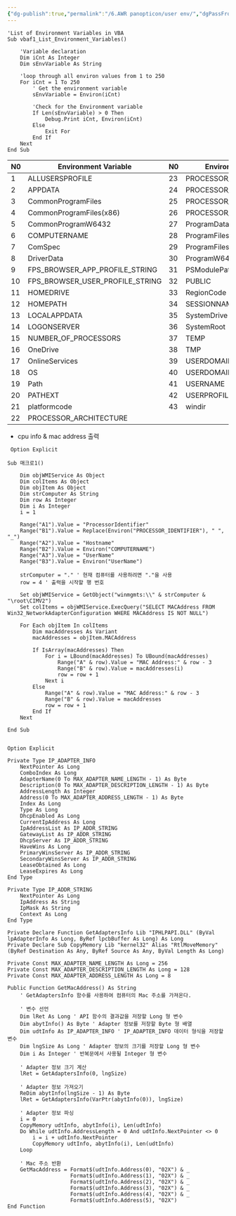 ```yaml
---
{"dg-publish":true,"permalink":"/6.AWR panopticon/user env/","dgPassFrontmatter":true}
---
```




```
'List of Environment Variables in VBA
Sub vbaf1_List_Environment_Variables()

    'Variable declaration
    Dim iCnt As Integer
    Dim sEnvVariable As String
    
    'loop through all environ values from 1 to 250
    For iCnt = 1 To 250
        ' Get the environment variable
        sEnvVariable = Environ(iCnt)
        
        'Check for the Environment variable
        If Len(sEnvVariable) > 0 Then
            Debug.Print iCnt, Environ(iCnt)
        Else
            Exit For
        End If
    Next
End Sub
```

| N0 | Environment Variable            | N0 | Environment Variable      |
|----|---------------------------------|----|---------------------------|
| 1  | ALLUSERSPROFILE                 | 23 | PROCESSOR_ARCHITEW6432    |
| 2  | APPDATA                         | 24 | PROCESSOR_IDENTIFIER      |
| 3  | CommonProgramFiles              | 25 | PROCESSOR_LEVEL           |
| 4  | CommonProgramFiles(x86)         | 26 | PROCESSOR_REVISION        |
| 5  | CommonProgramW6432              | 27 | ProgramData               |
| 6  | COMPUTERNAME                    | 28 | ProgramFiles              |
| 7  | ComSpec                         | 29 | ProgramFiles(x86)         |
| 8  | DriverData                      | 30 | ProgramW6432              |
| 9  | FPS_BROWSER_APP_PROFILE_STRING  | 31 | PSModulePath              |
| 10 | FPS_BROWSER_USER_PROFILE_STRING | 32 | PUBLIC                    |
| 11 | HOMEDRIVE                       | 33 | RegionCode                |
| 12 | HOMEPATH                        | 34 | SESSIONNAME               |
| 13 | LOCALAPPDATA                    | 35 | SystemDrive               |
| 14 | LOGONSERVER                     | 36 | SystemRoot                |
| 15 | NUMBER_OF_PROCESSORS            | 37 | TEMP                      |
| 16 | OneDrive                        | 38 | TMP                       |
| 17 | OnlineServices                  | 39 | USERDOMAIN                |
| 18 | OS                              | 40 | USERDOMAIN_ROAMINGPROFILE |
| 19 | Path                            | 41 | USERNAME                  |
| 20 | PATHEXT                         | 42 | USERPROFILE               |
| 21 | platformcode                    | 43 | windir                    |
| 22 | PROCESSOR_ARCHITECTURE          |

- cpu info & mac address 출력
```
 Option Explicit

Sub 매크로1()

    Dim objWMIService As Object
    Dim colItems As Object
    Dim objItem As Object
    Dim strComputer As String
    Dim row As Integer
    Dim i As Integer
    i = 1
    
    Range("A1").Value = "ProcessorIdentifier" 
    Range("B1").Value = Replace(Environ("PROCESSOR_IDENTIFIER"), " ", "_")
    Range("A2").Value = "Hostname"
    Range("B2").Value = Environ("COMPUTERNAME")
    Range("A3").Value = "UserName"
    Range("B3").Value = Environ("UserName")

    strComputer = "." ' 현재 컴퓨터를 사용하려면 "."을 사용
    row = 4 ' 출력을 시작할 행 번호
    
    Set objWMIService = GetObject("winmgmts:\\" & strComputer & "\root\CIMV2")
    Set colItems = objWMIService.ExecQuery("SELECT MACAddress FROM Win32_NetworkAdapterConfiguration WHERE MACAddress IS NOT NULL")
    
    For Each objItem In colItems
        Dim macAddresses As Variant
        macAddresses = objItem.MACAddress
        
        If IsArray(macAddresses) Then
            For i = LBound(macAddresses) To UBound(macAddresses)
                Range("A" & row).Value = "MAC Address:" & row - 3
                Range("B" & row).Value = macAddresses(i)
                row = row + 1
            Next i
        Else
            Range("A" & row).Value = "MAC Address:" & row - 3
            Range("B" & row).Value = macAddresses
            row = row + 1
        End If
    Next
         
End Sub


```


```
Option Explicit

Private Type IP_ADAPTER_INFO
    NextPointer As Long
    ComboIndex As Long
    AdapterName(0 To MAX_ADAPTER_NAME_LENGTH - 1) As Byte
    Description(0 To MAX_ADAPTER_DESCRIPTION_LENGTH - 1) As Byte
    AddressLength As Integer
    Address(0 To MAX_ADAPTER_ADDRESS_LENGTH - 1) As Byte
    Index As Long
    Type As Long
    DhcpEnabled As Long
    CurrentIpAddress As Long
    IpAddressList As IP_ADDR_STRING
    GatewayList As IP_ADDR_STRING
    DhcpServer As IP_ADDR_STRING
    HaveWins As Long
    PrimaryWinsServer As IP_ADDR_STRING
    SecondaryWinsServer As IP_ADDR_STRING
    LeaseObtained As Long
    LeaseExpires As Long
End Type

Private Type IP_ADDR_STRING
    NextPointer As Long
    IpAddress As String
    IpMask As String
    Context As Long
End Type

Private Declare Function GetAdaptersInfo Lib "IPHLPAPI.DLL" (ByVal lpAdapterInfo As Long, ByRef lpcbBuffer As Long) As Long
Private Declare Sub CopyMemory Lib "kernel32" Alias "RtlMoveMemory" (ByRef Destination As Any, ByRef Source As Any, ByVal Length As Long)

Private Const MAX_ADAPTER_NAME_LENGTH As Long = 256
Private Const MAX_ADAPTER_DESCRIPTION_LENGTH As Long = 128
Private Const MAX_ADAPTER_ADDRESS_LENGTH As Long = 8

Public Function GetMacAddress() As String
    ' GetAdaptersInfo 함수를 사용하여 컴퓨터의 Mac 주소를 가져온다.
    
    ' 변수 선언
    Dim lRet As Long ' API 함수의 결과값을 저장할 Long 형 변수
    Dim abytInfo() As Byte ' Adapter 정보를 저장할 Byte 형 배열
    Dim udtInfo As IP_ADAPTER_INFO ' IP_ADAPTER_INFO 데이터 형식을 저장할 변수
    Dim lngSize As Long ' Adapter 정보의 크기를 저장할 Long 형 변수
    Dim i As Integer ' 반복문에서 사용될 Integer 형 변수
    
    ' Adapter 정보 크기 계산
    lRet = GetAdaptersInfo(0, lngSize)
    
    ' Adapter 정보 가져오기
    ReDim abytInfo(lngSize - 1) As Byte
    lRet = GetAdaptersInfo(VarPtr(abytInfo(0)), lngSize)
    
    ' Adapter 정보 파싱
    i = 0
    CopyMemory udtInfo, abytInfo(i), Len(udtInfo)
    Do While udtInfo.AddressLength = 0 And udtInfo.NextPointer <> 0
        i = i + udtInfo.NextPointer
        CopyMemory udtInfo, abytInfo(i), Len(udtInfo)
    Loop
    
    ' Mac 주소 반환
    GetMacAddress = Format$(udtInfo.Address(0), "02X") & _
                    Format$(udtInfo.Address(1), "02X") & _
                    Format$(udtInfo.Address(2), "02X") & _
                    Format$(udtInfo.Address(3), "02X") & _
                    Format$(udtInfo.Address(4), "02X") & _
                    Format$(udtInfo.Address(5), "02X")
End Function


```